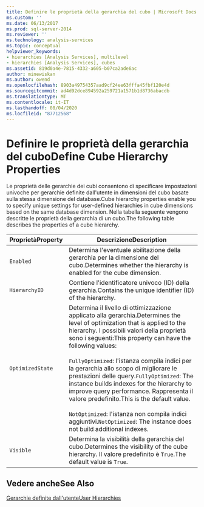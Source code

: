 ```yaml
---
title: Definire le proprietà della gerarchia del cubo | Microsoft Docs
ms.custom: ''
ms.date: 06/13/2017
ms.prod: sql-server-2014
ms.reviewer: ''
ms.technology: analysis-services
ms.topic: conceptual
helpviewer_keywords:
- hierarchies [Analysis Services], multilevel
- hierarchies [Analysis Services], cubes
ms.assetid: 819d0a4e-7815-4332-a605-b07ca2ade6ac
author: minewiskan
ms.author: owend
ms.openlocfilehash: 8903a49754357aad9cf24ee63fffa45fbf120e4d
ms.sourcegitcommit: ad4d92dce894592a259721a1571b1d8736abacdb
ms.translationtype: MT
ms.contentlocale: it-IT
ms.lasthandoff: 08/04/2020
ms.locfileid: "87712568"
---
```

# <a name="define-cube-hierarchy-properties"></a><span data-ttu-id="3c33a-102">Definire le proprietà della gerarchia del cubo</span><span class="sxs-lookup"><span data-stu-id="3c33a-102">Define Cube Hierarchy Properties</span></span>
  <span data-ttu-id="3c33a-103">Le proprietà delle gerarchie dei cubi consentono di specificare impostazioni univoche per gerarchie definite dall'utente in dimensioni del cubo basate sulla stessa dimensione del database.</span><span class="sxs-lookup"><span data-stu-id="3c33a-103">Cube hierarchy properties enable you to specify unique settings for user-defined hierarchies in cube dimensions based on the same database dimension.</span></span> <span data-ttu-id="3c33a-104">Nella tabella seguente vengono descritte le proprietà della gerarchia di un cubo.</span><span class="sxs-lookup"><span data-stu-id="3c33a-104">The following table describes the properties of a cube hierarchy.</span></span>  
  
|<span data-ttu-id="3c33a-105">Proprietà</span><span class="sxs-lookup"><span data-stu-id="3c33a-105">Property</span></span>|<span data-ttu-id="3c33a-106">Descrizione</span><span class="sxs-lookup"><span data-stu-id="3c33a-106">Description</span></span>|  
|--------------|-----------------|  
|`Enabled`|<span data-ttu-id="3c33a-107">Determina l'eventuale abilitazione della gerarchia per la dimensione del cubo.</span><span class="sxs-lookup"><span data-stu-id="3c33a-107">Determines whether the hierarchy is enabled for the cube dimension.</span></span>|  
|`HierarchyID`|<span data-ttu-id="3c33a-108">Contiene l'identificatore univoco (ID) della gerarchia.</span><span class="sxs-lookup"><span data-stu-id="3c33a-108">Contains the unique identifier (ID) of the hierarchy.</span></span>|  
|`OptimizedState`|<span data-ttu-id="3c33a-109">Determina il livello di ottimizzazione applicato alla gerarchia.</span><span class="sxs-lookup"><span data-stu-id="3c33a-109">Determines the level of optimization that is applied to the hierarchy.</span></span> <span data-ttu-id="3c33a-110">I possibili valori della proprietà sono i seguenti:</span><span class="sxs-lookup"><span data-stu-id="3c33a-110">This property can have the following values:</span></span><br /><br /> <span data-ttu-id="3c33a-111">`FullyOptimized`: l'istanza compila indici per la gerarchia allo scopo di migliorare le prestazioni delle query.</span><span class="sxs-lookup"><span data-stu-id="3c33a-111">`FullyOptimized`: The instance builds indexes for the hierarchy to improve query performance.</span></span> <span data-ttu-id="3c33a-112">Rappresenta il valore predefinito.</span><span class="sxs-lookup"><span data-stu-id="3c33a-112">This is the default value.</span></span><br /><br /> <span data-ttu-id="3c33a-113">`NotOptimized`: l'istanza non compila indici aggiuntivi.</span><span class="sxs-lookup"><span data-stu-id="3c33a-113">`NotOptimized`: The instance does not build additional indexes.</span></span>|  
|`Visible`|<span data-ttu-id="3c33a-114">Determina la visibilità della gerarchia del cubo.</span><span class="sxs-lookup"><span data-stu-id="3c33a-114">Determines the visibility of the cube hierarchy.</span></span> <span data-ttu-id="3c33a-115">Il valore predefinito è `True`.</span><span class="sxs-lookup"><span data-stu-id="3c33a-115">The default value is `True`.</span></span>|  
  
## <a name="see-also"></a><span data-ttu-id="3c33a-116">Vedere anche</span><span class="sxs-lookup"><span data-stu-id="3c33a-116">See Also</span></span>  
 [<span data-ttu-id="3c33a-117">Gerarchie definite dall'utente</span><span class="sxs-lookup"><span data-stu-id="3c33a-117">User Hierarchies</span></span>](../multidimensional-models-olap-logical-dimension-objects/user-hierarchies.md)  
  
  
